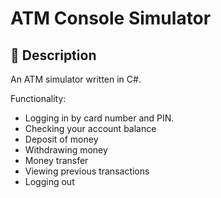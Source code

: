 # ATM Console Simulator
## 📄 Description
An ATM simulator written in C#.

Functionality:
- Logging in by card number and PIN.
- Checking your account balance
- Deposit of money
- Withdrawing money
- Money transfer
- Viewing previous transactions
- Logging out
